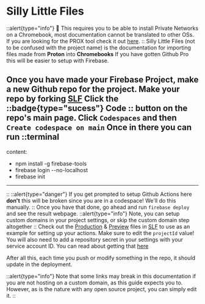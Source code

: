 # Silly Little Files
::alert{type="info"}
📒 This requires you to be able to install Private Networks on a Chromebook, most documentation cannot be translated to other OSs. If you are looking for the PROX tool check it out [here](/setup/acprox).
::
Silly Little Files (not to be confused with the project name) is the documentation for importing files made from **Proton** into **Chromebooks**
If you have gotten Github Pro this will be easier to setup with Firebase.

Once you have made your Firebase Project, make a new Github repo for the project.
Make your repo by forking [SLF](https://github.com/DamianSwanAAJHS2/SillyLittleFiles/tree/main)
Click the
::badge{type="sucess"}
Code
::
button on the repo's main page.
Click `Codespaces` and then `Create codespace on main`
Once in there you can run
  ::terminal
  ---
  content:
  - npm install -g firebase-tools
  - firebase login --no-localhost
  - firebase init
  ---
  ::
  ::alert{type="danger"}
If you get prompted to setup Github Actions here **don't** this will be broken since you are in a codespace! We'll do this manually.
::
Once you have that done, go ahead and run `firebase deploy` and see the result webpage.
::alert{type="info"}
Note, you can setup custom domains in your project settings, or skip the custom domain step altogether
::
Check out the [Production](https://github.com/DamianSwanAAJHS2/SillyLittleFiles/blob/main/.github/workflows/deploy-prod.yml) & [Preview](https://github.com/DamianSwanAAJHS2/SillyLittleFiles/blob/main/.github/workflows/deploy-preview.yml) files in [SLF](https://github.com/DamianSwanAAJHS2/SillyLittleFiles/tree/main) to use as an example for setting up your actions.
Make sure to edit the `projectId` value!
You will also need to add a repository secret in your settings with your service account ID. You can read about getting that [here](https://github.com/FirebaseExtended/action-hosting-deploy/blob/main/docs/service-account.md)

After all this, each time you push or modify something in the repo, it should update in the deployment.

::alert{type="info"}
Note that some links may break in this documentation if you are not hosting on a custom domain, as this guide expects you to. However, as is the nature with any open source project, you can simply edit it.
::

